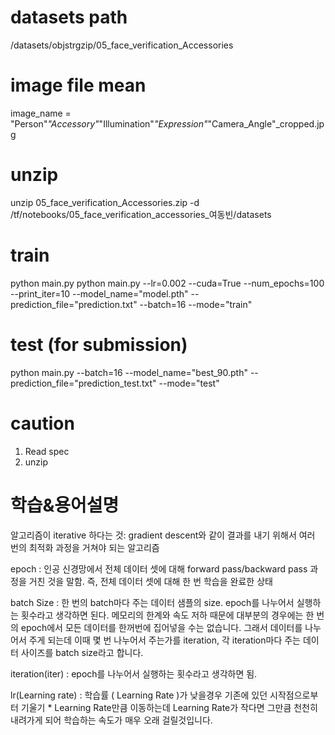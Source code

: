 # datasets path
/datasets/objstrgzip/05_face_verification_Accessories
<!-- \_data
    \_ train
        \_ ??????_S???_L??_E??_C??_cropped.jpg (images)
        \_ train_meta.csv
        \_ train_label.csv
    \_ validate
        \_ ??????_S???_L??_E??_C??_cropped.jpg (images)
        \_ validate_label.csv
    \_ test
        \_ ??????_S???_L??_E??_C??_cropped.jpg (images)
        \_ test_label.csv (dummy labels) -->

# image file mean
image_name = "Person"_"Accessory"_"Illumination"_"Expression"_"Camera_Angle"_cropped.jpg

# unzip
unzip 05_face_verification_Accessories.zip -d /tf/notebooks/05_face_verification_accessories_여동빈/datasets

# train
python main.py
python main.py --lr=0.002 --cuda=True --num_epochs=100 --print_iter=10 --model_name="model.pth" --prediction_file="prediction.txt" --batch=16 --mode="train"

# test (for submission)
python main.py --batch=16 --model_name="best_90.pth" --prediction_file="prediction_test.txt" --mode="test" 

# caution
1. Read spec
2. unzip

# 학습&용어설명
알고리즘이 iterative 하다는 것: gradient descent와 같이 결과를 내기 위해서 여러 번의 최적화 과정을 거쳐야 되는 알고리즘

epoch : 인공 신경망에서 전체 데이터 셋에 대해 forward pass/backward pass 과정을 거친 것을 말함. 즉, 전체 데이터 셋에 대해 한 번 학습을 완료한 상태

batch Size : 한 번의 batch마다 주는 데이터 샘플의 size. epoch를 나누어서 실행하는 횟수라고 생각하면 된다. 메모리의 한계와 속도 저하 때문에 대부분의 경우에는 한 번의 epoch에서 모든 데이터를 한꺼번에 집어넣을 수는 없습니다. 그래서 데이터를 나누어서 주게 되는데 이때 몇 번 나누어서 주는가를 iteration, 각 iteration마다 주는 데이터 사이즈를 batch size라고 합니다.

iteration(iter) : epoch를 나누어서 실행하는 횟수라고 생각하면 됨.

lr(Learning rate) : 학습률 ( Learning Rate )가 낮을경우  기존에 있던 시작점으로부터  기울기 * Learning Rate만큼 이동하는데 Learning Rate가 작다면 그만큼 천천히 내려가게 되어 학습하는 속도가 매우 오래 걸릴것입니다.
